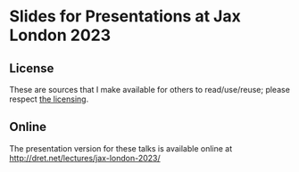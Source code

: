 # Slides for Presentations at Jax London 2023


## License

These are sources that I make available for others to read/use/reuse; please respect [the licensing](../LICENSE).


## Online

The presentation version for these talks is available online at http://dret.net/lectures/jax-london-2023/
